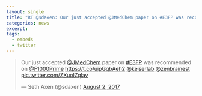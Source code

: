 ```yaml
---
layout: single
title: "RT @sdaxen: Our just accepted @JMedChem paper on #E3FP was recommended on @F1000Prime "
categories: news
excerpt:
tags:
  - embeds
  - twitter
---
```


<blockquote class="twitter-tweet" data-lang="en"><p lang="en" dir="ltr">Our just accepted <a href="https://twitter.com/JMedChem?ref_src=twsrc%5Etfw">@JMedChem</a> paper on <a href="https://twitter.com/hashtag/E3FP?src=hash&amp;ref_src=twsrc%5Etfw">#E3FP</a> was recommended on <a href="https://twitter.com/F1000Prime?ref_src=twsrc%5Etfw">@F1000Prime</a> <a href="https://t.co/uipGqbAeh2">https://t.co/uipGqbAeh2</a> <a href="https://twitter.com/keiserlab?ref_src=twsrc%5Etfw">@keiserlab</a> <a href="https://twitter.com/zenbrainest?ref_src=twsrc%5Etfw">@zenbrainest</a> <a href="https://t.co/ZXuolZqlav">pic.twitter.com/ZXuolZqlav</a></p>&mdash; Seth Axen (@sdaxen) <a href="https://twitter.com/sdaxen/status/892657258638655488?ref_src=twsrc%5Etfw">August 2, 2017</a></blockquote>
<script async src="https://platform.twitter.com/widgets.js" charset="utf-8"></script>
